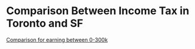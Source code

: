 # Comparison Between Income Tax in Toronto and SF

[Comparison for earning between 0-300k](https://github.com/bsurmanski/TorontoSFTax/blob/master/img/figure_1.png)
